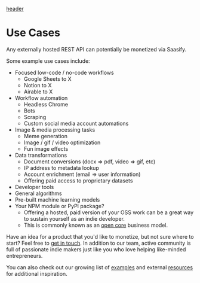 [header](_header.md ':include')

# Use Cases

Any externally hosted REST API can potentially be monetized via Saasify.

Some example use cases include:

- Focused low-code / no-code workflows
  - Google Sheets to X
  - Notion to X
  - Airable to X
- Workflow automation
  - Headless Chrome
  - Bots
  - Scraping
  - Custom social media account automations
- Image & media processing tasks
  - Meme generation
  - Image / gif / video optimization
  - Fun image effects
- Data transformations
  - Document conversions (docx => pdf, video => gif, etc)
  - IP address to metadata lookup
  - Account enrichment (email => user information)
  - Offering paid access to proprietary datasets
- Developer tools
- General algorithms
- Pre-built machine learning models
- Your NPM module or PyPI package?
  - Offering a hosted, paid version of your OSS work can be a great way to sustain yourself as an indie developer.
  - This is commonly known as an [open core](https://coss.media/open-core-definition-examples-tradeoffs/) business model.

Have an idea for a product that you'd like to monetize, but not sure where to start? Feel free to [get in touch](support.md). In addition to our team, active community is full of passionate indie makers just like you who love helping like-minded entrepreneurs.

You can also check out our growing list of [examples](examples.md) and external [resources](resources.md) for additional inspiration.
